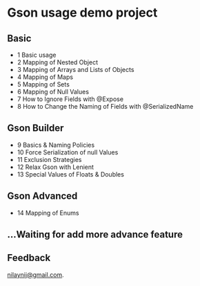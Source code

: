 # Gson usage demo project

## Basic
- 1 Basic usage
- 2 Mapping of Nested Object
- 3 Mapping of Arrays and Lists of Objects
- 4 Mapping of Maps
- 5 Mapping of Sets
- 6 Mapping of Null Values
- 7 How to Ignore Fields with @Expose
- 8 How to Change the Naming of Fields with @SerializedName

## Gson Builder
- 9 Basics & Naming Policies
- 10 Force Serialization of null Values
- 11 Exclusion Strategies
- 12 Relax Gson with Lenient
- 13 Special Values of Floats & Doubles

## Gson Advanced
- 14 Mapping of Enums

## ...Waiting for add more advance feature

## Feedback

nilaynij@gmail.com.
